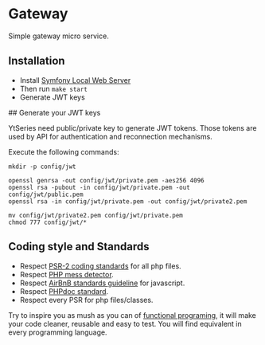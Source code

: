 # Gateway

Simple gateway micro service.

## Installation

  - Install [Symfony Local Web Server](https://symfony.com/doc/current/setup/symfony_server.html)
  - Then run `make start`
  - Generate JWT keys

## Generate your JWT keys

YtSeries need public/private key to generate JWT tokens. 
Those tokens are used by API for authentication and reconnection mechanisms.

Execute the following commands:

    mkdir -p config/jwt
    
    openssl genrsa -out config/jwt/private.pem -aes256 4096
    openssl rsa -pubout -in config/jwt/private.pem -out config/jwt/public.pem
    openssl rsa -in config/jwt/private.pem -out config/jwt/private2.pem
    
    mv config/jwt/private2.pem config/jwt/private.pem
    chmod 777 config/jwt/*

## Coding style and Standards

- Respect [PSR-2 coding standards](documentation/PSR/PSR-2-coding-style-guide.md) for all php files.
- Respect [PHP mess detector](https://phpmd.org/rules/index.html).
- Respect [AirBnB standards guideline](https://github.com/airbnb/javascript) for javascript.
- Respect [PHPdoc standard](documentation/phpdoc.md).
- Respect every PSR for php files/classes.

Try to inspire you as mush as you can of [functional programing](https://www.youtube.com/watch?v=BMUiFMZr7vk&list=PL0zVEGEvSaeEd9hlmCXrk5yUyqUag-n84), it will make your code cleaner, reusable and easy to test. 
You will find equivalent in every programming language.

